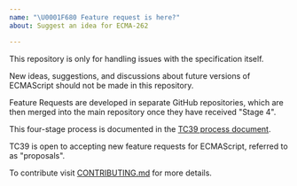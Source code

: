 ```yaml
---
name: "\U0001F680 Feature request is here?"
about: Suggest an idea for ECMA-262

---
```


This repository is only for handling issues with the specification itself.

New ideas, suggestions, and discussions about future versions of ECMAScript should not be made in this repository.

Feature Requests are developed in separate GitHub repositories,
which are then merged into the main repository once they have received "Stage 4". 

This four-stage process is documented in the [TC39 process document](https://tc39.es/process-document/).

TC39 is open to accepting new feature requests for ECMAScript, referred to as "proposals". 

To contribute visit [CONTRIBUTING.md](/CONTRIBUTING.md#new-feature-proposals) for more details.
